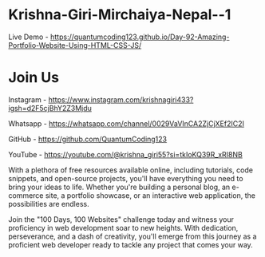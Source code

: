 # Krishna-Giri-Mirchaiya-Nepal--1

Live Demo - https://quantumcoding123.github.io/Day-92-Amazing-Portfolio-Website-Using-HTML-CSS-JS/


# Join Us

Instagram - https://www.instagram.com/krishnagiri433?igsh=d2F5cjBhY2Z3Mjdu

Whatsapp - https://whatsapp.com/channel/0029VaVInCA2ZjCjXEf2IC2I

GitHub - https://github.com/QuantumCoding123

YouTube - https://youtube.com/@krishna_giri55?si=tkIoKQ39R_xRI8NB

With a plethora of free resources available online, including tutorials, code snippets, and open-source projects, you'll have everything you need to bring your ideas to life. Whether you're building a personal blog, an e-commerce site, a portfolio showcase, or an interactive web application, the possibilities are endless.

Join the "100 Days, 100 Websites" challenge today and witness your proficiency in web development soar to new heights. With dedication, perseverance, and a dash of creativity, you'll emerge from this journey as a proficient web developer ready to tackle any project that comes your way.
